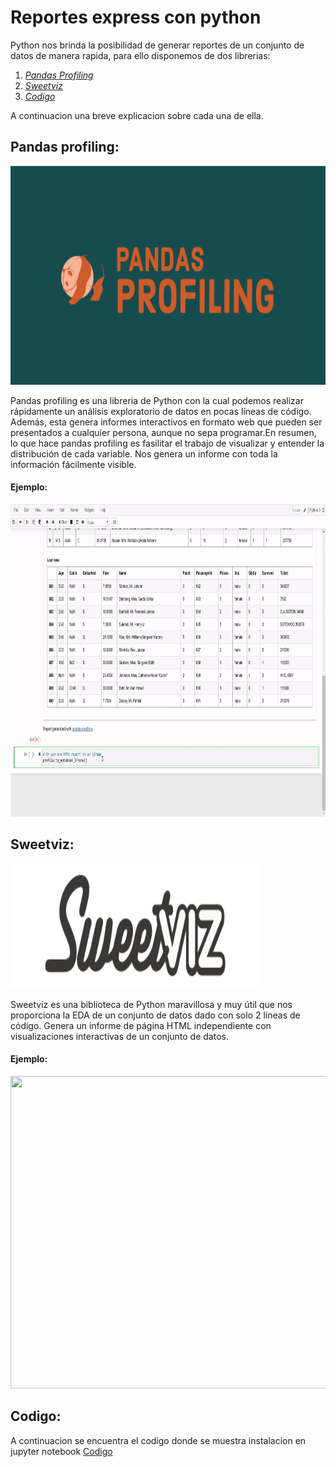 # Reportes express con python
Python nos brinda la posibilidad de generar reportes de un conjunto de datos de manera rapida, para ello disponemos de dos librerias:
1. [*Pandas Profiling*](#id1)
2. [*Sweetviz*](#id2)
3. [*Codigo*](#id3)

A continuacion una breve explicacion sobre cada una de ella.


## Pandas profiling:<a name="id1"></a>

<img src="https://github.com/f3derico1991/Python_reportes_express/blob/main/imagenes/pandasprofiling.png" width="550" height="350" />

Pandas profiling es una libreria de Python con la cual podemos realizar rápidamente un análisis exploratorio de datos en pocas líneas de código. Además, esta genera informes interactivos en formato web que pueden ser presentados a cualquier persona, aunque no sepa programar.En resumen, lo que hace pandas profiling es fasilitar el trabajo de visualizar y entender la distribución de cada variable. Nos genera un informe con toda la información fácilmente visible.

#### Ejemplo:

<img src="https://github.com/f3derico1991/Python_reportes_express/blob/main/imagenes/0_nyIppLKXNHlrR9_4.gif" width="650" height="500" />


## Sweetviz:<a name="id2"></a>

<img src="https://github.com/f3derico1991/Python_reportes_express/blob/main/imagenes/sweetvez.png" width="400" height="200" />

Sweetviz es una biblioteca de Python maravillosa y muy útil que nos proporciona la EDA de un conjunto de datos dado con solo 2 líneas de código. Genera un informe de página HTML independiente con visualizaciones interactivas de un conjunto de datos.

#### Ejemplo:


<img src="https://miro.medium.com/max/700/1*B5NkjnuUXyCOQ1hwsHFPYA.gif" width="650" height="500" />



## Codigo:<a name="id3"></a>
A continuacion se encuentra el codigo donde se muestra instalacion en jupyter notebook
[Codigo](https://github.com/f3derico1991/Python_reportes_express/blob/main/codigo_reportes.py)
